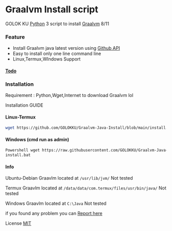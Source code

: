 # Graalvm Install script

GOLOK KU [Python](https://www.python.org/) 3 script to install [Graalvm](https://www.graalvm.org/) 8/11

### Feature
 - Install Graalvm java latest version using [Github API](https://docs.github.com/en/free-pro-team@latest/rest)
 - Easy to install only one line command line
 - Linux,Termux,WIndows Support
 
#### [Todo](https://github.com/GOLOKKU/Graalvm-Java-Install/blob/main/other/todo.md)

### Installation
Requirement : Python,Wget,Internet to download Graalvm lol

Installation GUIDE
#### Linux-Termux
```sh
wget https://github.com/GOLOKKU/Graalvm-Java-Install/blob/main/install.sh ; bash install.sh
```
#### Windows (cmd run as admin)
```sh
Powershell wget https://raw.githubusercontent.com/GOLOKKU/Graalvm-Java-Install/main/install.bat
install.bat
```
#### Info 

Ubuntu-Debian
Graavlm located at `/usr/lib/jvm/`
Not tested

Termux
Graavlm located at `/data/data/com.termux/files/usr/bin/java/`
Not tested

Windows
Graavlm located at `C:\Java`
Not tested

if you found any problem you can [Report here](https://github.com/GOLOKKU/shortcode/issues)

License [MIT](https://github.com/GOLOKKU/Graalvm-Java-Install/blob/main/LICENSE)

